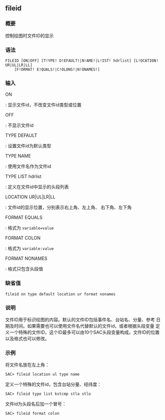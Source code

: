 ## fileid 

### 概要

控制绘图时文件ID的显示

### 语法

``` {.bash}
FILEID [ON|OFF] [T!YPE! D!EFAULT!|N!AME!|L!IST! hdrlist] [L!OCATION! UR|UL|LR|LL]
    [F!ORMAT! E!QUALS!|C!OLONS!|N!ONAMES!]
```

### 输入

ON

:   显示文件id，不改变文件id类型或位置

OFF

:   不显示文件id

TYPE DEFAULT

:   设置文件id为默认类型

TYPE NAME

:   使用文件名作为文件id

TYPE LIST hdrlist

:   定义在文件id中显示的头段列表

LOCATION UR|UL|LR|LL

:   文件id的显示位置，分别表示右上角、左上角、 右下角、左下角

FORMAT EQUALS

:   格式为 `variable=value`

FORMAT COLON

:   格式为 `variable:value`

FORMAT NONAMES

:   格式只包含头段值

### 缺省值

``` {.bash}
fileid on type default location ur format nonames
```

### 说明

文件ID用于标识绘图的内容。默认的文件ID包括事件名、台站名、分量、参考
日期及时间。如果需要也可以使用文件名代替默认的文件id，或者根据头段变量
定义一个特殊的文件ID，这个ID最多可以由10个SAC头段变量构成。文件ID的位置
以及格式也可以修改。

### 示例

将文件名放在左上角：

``` {.bash}
SAC> fileid location ul type name
```

定义一个特殊的文件id，包含台站分量、经纬度：

``` {.bash}
SAC> fileid type list kstcmp stla stlo
```

文件id为头段名后加一个冒号：

``` {.bash}
SAC> fileid format colon
```
